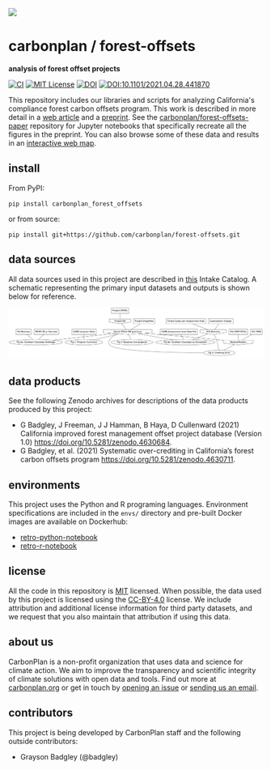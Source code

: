<img
  src='https://carbonplan-assets.s3.amazonaws.com/monogram/dark-small.png'
  height='48'
/>

# carbonplan / forest-offsets

**analysis of forest offset projects**

[![CI](https://github.com/carbonplan/forest-offsets/actions/workflows/main.yaml/badge.svg)](https://github.com/carbonplan/forest-offsets/actions/workflows/main.yaml)
[![MIT License](https://badgen.net/badge/license/MIT/blue)](./LICENSE)
[![DOI](https://img.shields.io/badge/code-10.5281/zenodo.4628604-6aa3d5?link=https://doi.org/10.5281/zenodo.4628604)](https://doi.org/10.5281/zenodo.4628604)
[![DOI:10.1101/2021.04.28.441870](http://img.shields.io/badge/preprint-10.1101/2021.04.28.441870-9f3a44.svg)](https://doi.org/10.1101/2021.04.28.441870)

This repository includes our libraries and scripts for analyzing California's compliance forest carbon offsets program. This work is described in more detail in a [web article](https://carbonplan.org/research/forest-offsets-explainer) and a [preprint](https://doi.org/10.1101/2021.04.28.441870). See the [carbonplan/forest-offsets-paper](https://github.com/carbonplan/forest-offsets-paper) repository for Jupyter notebooks that specifically recreate all the figures in the preprint. You can also browse some of these data and results in an [interactive web map](https://carbonplan.org/research/forest-offsets).

## install

From PyPI:

```shell
pip install carbonplan_forest_offsets
```

or from source:

```shell
pip install git+https://github.com/carbonplan/forest-offsets.git
```

## data sources

All data sources used in this project are described in [this](./carbonplan_forest_offsets/data/catalog.yaml) Intake Catalog. A schematic representing the primary input datasets and outputs is shown below for reference.

![offsets-dag](./offsets-dag.png)

## data products

See the following Zenodo archives for descriptions of the data products produced by this project:

- G Badgley, J Freeman, J J Hamman, B Haya, D Cullenward (2021) California improved forest management offset project database (Version 1.0) https://doi.org/10.5281/zenodo.4630684.
- G Badgley, et al. (2021) Systematic over-crediting in California’s forest carbon offsets program https://doi.org/10.5281/zenodo.4630711.

## environments

This project uses the Python and R programing languages. Environment specifications are included in the `envs/` directory and pre-built Docker images are available on Dockerhub:

- [retro-python-notebook](https://hub.docker.com/repository/docker/carbonplan/retro-python-notebook)
- [retro-r-notebook](https://hub.docker.com/repository/docker/carbonplan/retro-r-notebook)

## license

All the code in this repository is [MIT](https://choosealicense.com/licenses/mit/) licensed. When possible, the data used by this project is licensed using the [CC-BY-4.0](https://choosealicense.com/licenses/cc-by-4.0/) license. We include attribution and additional license information for third party datasets, and we request that you also maintain that attribution if using this data.

## about us

CarbonPlan is a non-profit organization that uses data and science for climate action. We aim to improve the transparency and scientific integrity of climate solutions with open data and tools. Find out more at [carbonplan.org](https://carbonplan.org/) or get in touch by [opening an issue](https://github.com/carbonplan/forest-offsets/issues/new) or [sending us an email](mailto:hello@carbonplan.org).

## contributors

This project is being developed by CarbonPlan staff and the following outside contributors:

- Grayson Badgley (@badgley)
